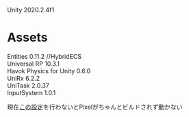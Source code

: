 Unity 2020.2.4f1

# Assets
Entities 0.11.2 //HybridECS  
Universal RP 10.3.1  
Havok Physics for Unity 0.6.0  
UniRx 6.2.2  
UniTask 2.0.37  
InputSystem 1.0.1  

現在[この設定](https://github.com/8picomu/Matomaru/issues/3)を行わないとPixelがちゃんとビルドされず動かない